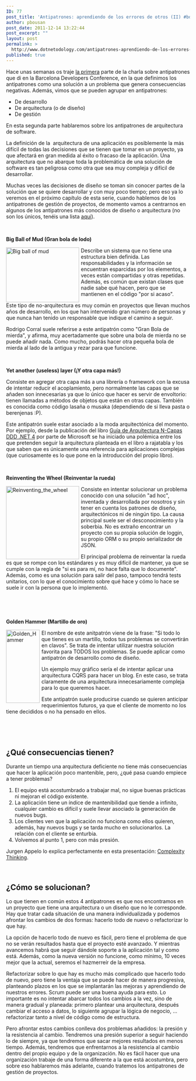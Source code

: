 ```yaml
---
ID: 77
post_title: 'Antipatrones: aprendiendo de los errores de otros (II) #bdc11'
author: pbousan
post_date: 2011-12-14 13:22:44
post_excerpt: ""
layout: post
permalink: >
  http://www.dotnetodology.com/antipatrones-aprendiendo-de-los-errores-de-otros-ii-bdc11/
published: true
---
```

<p>Hace unas semanas os traje <a href="http://www.dotnetodology.com/antipatrones-aprendiendo-de-los-errores-de-otros-I">la primera</a> parte de la charla sobre antipatrones que di en la Barcelona Developers Conference, en la que definimos los antipatrones como una soluci&oacute;n a un problema que genera consecuencias negativas. Adem&aacute;s, vimos que se pueden agrupar en antipatrones:</p>
<ul>
<li>De desarrollo</li>
<li>De arquitectura (o de dise&ntilde;o)</li>
<li>De gesti&oacute;n</li>
</ul>
<p>En esta segunda parte hablaremos sobre los antipatrones de arquitectura de software.</p>
<p>La definici&oacute;n de la&nbsp; arquitectura de una aplicaci&oacute;n es posiblemente la m&aacute;s dif&iacute;cil de todas las decisiones que se tienen que tomar en un proyecto, ya que afectar&aacute; en gran medida al &eacute;xito o fracaso de la aplicaci&oacute;n. Una arquitectura que no abarque toda la problem&aacute;tica de una soluci&oacute;n de software es tan peligrosa como otra que sea muy compleja y dif&iacute;cil de desarrollar.</p>
<p>Muchas veces las decisiones de dise&ntilde;o se toman sin conocer partes de la soluci&oacute;n que se quiere desarrollar y con muy poco tiempo; pero eso ya lo veremos en el pr&oacute;ximo cap&iacute;tulo de esta serie, cuando hablemos de los antipatrones de gesti&oacute;n de proyectos, de momento vamos a centrarnos en algunos de los antipatrones m&aacute;s conocidos de dise&ntilde;o o arquitectura (no son los &uacute;nicos, ten&eacute;is una lista <a href="http://en.wikipedia.org/wiki/Antipattern">aqu&iacute;</a>).</p>
<p>&nbsp;</p>
<p><b>Big Ball of Mud (Gran bola de lodo)</b></p>
<p><img src="/wp-content/uploads/2012/09/ball_of_mud.jpg" alt="Big ball of mud" style="margin-right: 5px;" width="200" align="left" height="150" /></p>
<p>Describe un sistema que no tiene una estructura bien definida. Las responsabilidades y la informaci&oacute;n se encuentran esparcidas por los elementos, a veces est&aacute;n compartidas y otras repetidas. Adem&aacute;s, es com&uacute;n que existan clases que nadie sabe qu&eacute; hacen, pero que se mantienen en el c&oacute;digo "por si acaso".</p>
<p>Este tipo de no-arquitectura es muy com&uacute;n en proyectos que llevan muchos a&ntilde;os de desarrollo, en los que han intervenido gran n&uacute;mero de personas y que nunca han tenido un responsable que indique el camino a seguir.</p>
<p>Rodrigo Corral suele referirse a este antipatr&oacute;n como "Gran Bola de mierda", y afirma, muy acertadamente que sobre una bola de mierda no se puede a&ntilde;adir nada. Como mucho, podr&aacute;s hacer otra peque&ntilde;a bola de mierda al lado de la antigua y rezar para que funcione.</p>
<p>&nbsp;</p>
<p><b>Yet another (useless) layer (&iexcl;Y otra capa m&aacute;s!)</b></p>
<p>Consiste en agregar otra capa m&aacute;s a una librer&iacute;a o framework con la excusa de intentar reducir el acoplamiento, pero normalmente las capas que se a&ntilde;aden son innecesarias ya que lo &uacute;nico que hacer es servir de envoltorio: tienen llamadas a m&eacute;todos de objetos que est&aacute;n en otras capas. Tambi&eacute;n es conocida como c&oacute;digo lasa&ntilde;a o musaka (dependiendo de si lleva pasta o berenjenas :P).</p>
<p>Este antipatr&oacute;n suele estar asociado a la moda arquitect&oacute;nica del momento. Por ejemplo, desde la publicaci&oacute;n del libro <a href="http://msdn.microsoft.com/es-es/architecture/default.aspx">Gu&iacute;a de Arquitectura N-Capas DDD .NET 4</a> por parte de Microsoft se ha iniciado una pol&eacute;mica entre los que pretenden seguir la arquitectura planteada en el libro a rajatabla y los que saben que es &uacute;nicamente una referencia para aplicaciones complejas (que curiosamente es lo que pone en la introducci&oacute;n del propio libro).</p>
<p>&nbsp;</p>
<p><b>Reinventing the Wheel (Reinventar la rueda)</b></p>
<p><img src="/wp-content/uploads/2012/09/reinventar-la-rueda.jpg" alt="Reinventing_the_wheel" style="margin-right: 5px;" width="200" align="left" height="200" /></p>
<p>Consiste en intentar solucionar un problema conocido con una soluci&oacute;n "ad hoc", inventada y desarrollada por nosotros y sin tener en cuenta los patrones de dise&ntilde;o, arquitect&oacute;nicos ni de ning&uacute;n tipo. La causa principal suele ser el desconocimiento y la soberbia. No es extra&ntilde;o encontrar un proyecto con su propia soluci&oacute;n de loggin, su propio ORM o su propio serializador de JSON.</p>
<p>El principal problema de reinventar la rueda es que se rompe con los est&aacute;ndares y es muy dif&iacute;cil de mantener, ya que se cumple con la regla de "si es para m&iacute;, no hace falta que lo documente". Adem&aacute;s, como es una soluci&oacute;n para salir del paso, tampoco tendr&aacute; tests unitarios, con lo que el conocimiento sobre qu&eacute; hace y c&oacute;mo lo hace se suele ir con la persona que lo implement&oacute;.</p>
<p>&nbsp;</p>
<p>&nbsp;</p>
<p><b>Golden Hammer (Martillo de oro)</b></p>
<p><img src="/wp-content/uploads/2012/09/Golden_Hammer.jpg" alt="Golden_Hammer" style="margin-right: 5px;" width="92" align="left" height="200" /></p>
<p>El nombre de este anitpatr&oacute;n viene de la frase: "Si todo lo que tienes es un martillo, todos tus problemas se convertir&aacute;n en clavos". Se trata de intentar utilizar nuestra soluci&oacute;n favorita para TODOS los problemas. Se puede aplicar como antipatr&oacute;n de desarrollo como de dise&ntilde;o.</p>
<p>Un ejemplo muy gr&aacute;fico ser&iacute;a el de intentar aplicar una arquitectura CQRS para hacer un blog. En este caso, se trata claramente de una arquitectura innecesariamente compleja para lo que queremos hacer.</p>
<p>Este antipatr&oacute;n suele producirse cuando se quieren anticipar requerimientos futuros, ya que el cliente de momento no los tiene decididos o no ha pensado en ellos.</p>
<p>&nbsp;</p>
<p>&nbsp;</p>
<h2>&iquest;Qu&eacute; consecuencias tienen?</h2>
<p>Durante un tiempo una arquitectura deficiente no tiene m&aacute;s consecuencias que hacer la aplicaci&oacute;n poco mantenible, pero, &iquest;qu&eacute; pasa cuando empiece a tener problemas?</p>
<ol>
<li>El equipo est&aacute; acostumbrado a trabajar mal, no sigue buenas pr&aacute;cticas ni mejoran el c&oacute;digo existente.</li>
<li>La aplicaci&oacute;n tiene un &iacute;ndice de mantenibilidad que tiende a infinito, cualquier cambio es dif&iacute;cil y suele llevar asociado la generaci&oacute;n de nuevos bugs.</li>
<li>Los clientes ven que la aplicaci&oacute;n no funciona como ellos quieren, adem&aacute;s, hay nuevos bugs y se tarda mucho en solucionarlos. La relaci&oacute;n con el cliente se enturbia.</li>
<li>Volvemos al punto 1, pero con m&aacute;s presi&oacute;n.</li>
</ol>
<p>Jurgen Appelo lo explica perfectamente en esta presentaci&oacute;n: <a href="http://www.slideshare.net/jurgenappelo/agile-management-complexity-thinking" target="_blank">Complexity Thinking</a>.</p>
<p>&nbsp;</p>
<h2>&iquest;C&oacute;mo se solucionan?</h2>
<p>Lo que tienen en com&uacute;n estos 4 antipatrones es que nos encontramos en un proyecto que tiene una arquitectura o un dise&ntilde;o que no le corresponde. Hay que tratar cada situaci&oacute;n de una manera individualizada y podemos afrontar los cambios de dos formas: hacerlo todo de nuevo o refactorizar lo que hay.</p>
<p>La opci&oacute;n de hacerlo todo de nuevo es f&aacute;cil, pero tiene el problema de que no se ver&aacute;n resultados hasta que el proyecto est&eacute; avanzado. Y mientras avancemos habr&aacute; que seguir d&aacute;ndole soporte a la aplicaci&oacute;n tal y como est&aacute;. Adem&aacute;s, como la nueva versi&oacute;n no funcione, como m&iacute;nimo, 10 veces mejor que la actual, seremos el hazmerre&iacute;r de la empresa.</p>
<p>Refactorizar sobre lo que hay es mucho m&aacute;s complicado que hacerlo todo de nuevo, pero tiene la ventaja que se puede hacer de manera progresiva, planteando plazos en los que se implantar&aacute;n las mejoras y aprendiendo de nuestros errores. Scrum puede ser una buena ayuda para esto. Lo importante es no intentar abarcar todos los cambios a la vez, sino de manera gradual y planeada: primero plantear una arquitectura, despu&eacute;s cambiar el acceso a datos, lo siguiente agrupar la l&oacute;gica de negocio, ... refactorizar tanto a nivel de c&oacute;digo como de estructura.</p>
<p>Pero afrontar estos cambios conlleva dos problemas a&ntilde;adidos: la presi&oacute;n y la resistencia al cambio. Tendremos una presi&oacute;n superior a seguir haciendo lo de siempre, ya que tendremos que sacar mejores resultados en menos tiempo. Adem&aacute;s, tendremos que enfrentarnos a la resistencia al cambio dentro del propio equipo y de la organizaci&oacute;n. No es f&aacute;cil hacer que una organizaci&oacute;n trabaje de una forma diferente a la que est&aacute; acostumbra, pero sobre eso hablaremos m&aacute;s adelante, cuando tratemos los antipatrones de gesti&oacute;n de proyectos.</p>